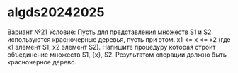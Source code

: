 # algds20242025
Вариант №21
Условие:
Пусть для представления множеств S1 и S2 используются красночерные деревья, пусть при этом. x1 <= x
<= x2 (где x1  элемент S1, x2  элемент S2). Напишите процедуру которая строит объединение множеств
S1, {x}, S2. Результатом операции должно быть красночерное дерево.
